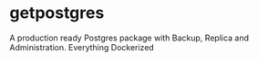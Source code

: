# getpostgres
A production ready Postgres package with Backup, Replica and Administration. Everything Dockerized
